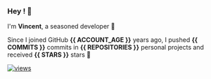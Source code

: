 ### Hey ! 👋

I'm **Vincent**, a seasoned developer 🫡

Since I joined GitHub **{{ ACCOUNT_AGE }}** years ago, I pushed **{{ COMMITS }}** commits in **{{ REPOSITORIES }}** personal projects and received **{{ STARS }}** stars 🥲

[![views](https://komarev.com/ghpvc/?username=vspiewak&style=flat&color=brightgreen&label=views&abbreviated=true)](https://github.com/vspiewak)